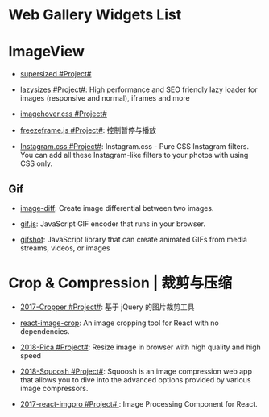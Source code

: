 # Web Gallery Widgets List

# ImageView

- [supersized #Project#](https://github.com/buildinternet/supersized)

- [lazysizes #Project#](https://github.com/aFarkas/lazysizes): High performance and SEO friendly lazy loader for images (responsive and normal), iframes and more

- [imagehover.css #Project#](https://github.com/ciar4n/imagehover.css)

- [freezeframe.js #Project#](https://github.com/ctrl-freaks/freezeframe.js): 控制暂停与播放

- [Instagram.css #Project#](https://github.com/picturepan2/instagram.css): Instagram.css - Pure CSS Instagram filters. You can add all these Instagram-like filters to your photos with using CSS only.

## Gif

- [image-diff](https://github.com/uber-archive/image-diff): Create image differential between two images.

- [gif.js](https://github.com/jnordberg/gif.js): JavaScript GIF encoder that runs in your browser.

- [gifshot](https://github.com/yahoo/gifshot): JavaScript library that can create animated GIFs from media streams, videos, or images

# Crop & Compression | 裁剪与压缩

- [2017-Cropper #Project#](http://fengyuanchen.github.io/cropper/): 基于 jQuery 的图片裁剪工具

- [react-image-crop](https://github.com/DominicTobias/react-image-crop): An image cropping tool for React with no dependencies.

- [2018-Pica #Project#](http://nodeca.github.io/pica/demo/): Resize image in browser with high quality and high speed

- [2018-Squoosh #Project#](https://github.com/GoogleChromeLabs/squoosh): Squoosh is an image compression web app that allows you to dive into the advanced options provided by various image compressors.

- [2017-react-imgpro #Project# ](https://github.com/nitin42/react-imgpro): Image Processing Component for React.
